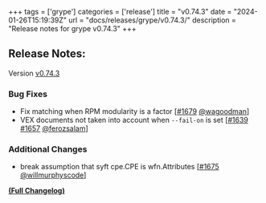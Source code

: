 +++
tags = ['grype']
categories = ['release']
title = "v0.74.3"
date = "2024-01-26T15:19:39Z"
url = "docs/releases/grype/v0.74.3/"
description = "Release notes for grype v0.74.3"
+++

## Release Notes:
Version [v0.74.3](https://github.com/anchore/grype/releases/tag/v0.74.3)

### Bug Fixes

- Fix matching when RPM modularity is a factor [[#1679](https://github.com/anchore/grype/pull/1679) [@wagoodman](https://github.com/wagoodman)]
- VEX documents not taken into account when `--fail-on` is set [[#1639](https://github.com/anchore/grype/issues/1639) [#1657](https://github.com/anchore/grype/pull/1657) [@ferozsalam](https://github.com/ferozsalam)]

### Additional Changes

- break assumption that syft cpe.CPE is wfn.Attributes [[#1675](https://github.com/anchore/grype/pull/1675) [@willmurphyscode](https://github.com/willmurphyscode)]

**[(Full Changelog)](https://github.com/anchore/grype/compare/v0.74.2...v0.74.3)**
